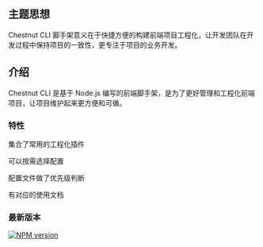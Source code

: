 ## 主题思想

Chestnut CLI 脚手架意义在于快捷方便的构建前端项目工程化，让开发团队在开发过程中保持项目的一致性，更专注于项目的业务开发。

## 介绍

Chestnut CLI 是基于 Node.js 编写的前端脚手架，是为了更好管理和工程化前端项目，让项目维护起来更方便和可循。

### 特性

集合了常用的工程化插件

可以按需选择配置

配置文件做了优先级判断

有对应的使用文档

### 最新版本

[![NPM version](https://img.shields.io/npm/v/chestnut-cli.svg)](https://www.npmjs.com/package/chestnut-cli)

